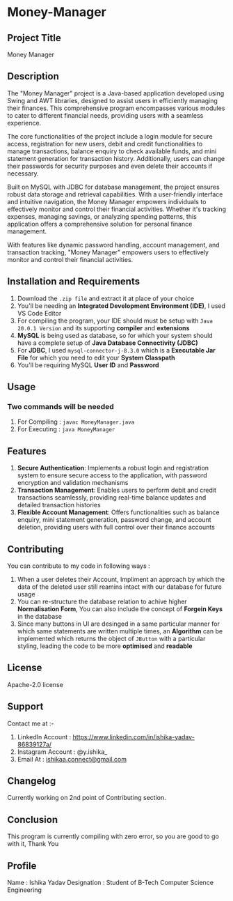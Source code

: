 # Money-Manager

## Project Title
Money Manager

## Description
The "Money Manager" project is a Java-based application developed using Swing and AWT libraries, designed to assist users in efficiently managing their finances. This comprehensive program encompasses various modules to cater to different financial needs, providing users with a seamless experience.

The core functionalities of the project include a login module for secure access, registration for new users, debit and credit functionalities to manage transactions, balance enquiry to check available funds, and mini statement generation for transaction history. Additionally, users can change their passwords for security purposes and even delete their accounts if necessary.

Built on MySQL with JDBC for database management, the project ensures robust data storage and retrieval capabilities. With a user-friendly interface and intuitive navigation, the Money Manager empowers individuals to effectively monitor and control their financial activities. Whether it's tracking expenses, managing savings, or analyzing spending patterns, this application offers a comprehensive solution for personal finance management.

With features like dynamic password handling, account management, and transaction tracking, "Money Manager" empowers users to effectively monitor and control their financial activities.

## Installation and Requirements
1. Download the `.zip file` and extract it at place of your choice
2. You'll be needing an <b>Integrated Development Environment (IDE)</b>, I used VS Code Editor
3. For compiling the program, your IDE should must be setup with `Java 20.0.1 Version` and its supporting <b>compiler</b> and <b>extensions</b>
4. <b>MySQL</b> is being used as database, so for which your system should have a complete setup of <b>Java Database Connectivity (JDBC)</b>
5. For <b>JDBC</b>, I used `mysql-connector-j-8.3.0` which is a <b>Executable Jar File</b> for which you need to edit your <b>System Classpath</b>
6. You'll be requiring MySQL <b>User ID</b> and <b>Password</b>

## Usage
### Two commands will be needed 
1. For Compiling : `javac MoneyManager.java`
2. For Executing : `java MoneyManager`

## Features
1. <b>Secure Authentication</b>: Implements a robust login and registration system to ensure secure access to the application, with password encryption and validation mechanisms
2. <b>Transaction Management</b>: Enables users to perform debit and credit transactions seamlessly, providing real-time balance updates and detailed transaction histories
3. <b>Flexible Account Management</b>: Offers functionalities such as balance enquiry, mini statement generation, password change, and account deletion, providing users with full control over their finance accounts

## Contributing
You can contribute to my code in following ways :
1. When a user deletes their Account, Impliment an approach by which the data of the deleted user still reamins intact with our database for future usage
2. You can re-structure the database relation to achive higher <b>Normalisation Form</b>, You can also include the concept of <b>Forgein Keys</b> in the database
3. Since many buttons in UI are desinged in a same particular manner for which same statements are written multiple times, an <b>Algorithm</b> can be implemented which returns the object of `JButton` with a particular styling, leading the code to be more <b>optimised</b> and <b>readable</b>  

## License
Apache-2.0 license

## Support
Contact me at :-

1. LinkedIn Account : https://www.linkedin.com/in/ishika-yadav-86839127a/
2. Instagram Account : @y.ishika_
3. Email At : ishikaa.connect@gmail.com

## Changelog
Currently working on 2nd point of Contributing section.

## Conclusion
This program is currently compiling with zero error, so you are good to go with it, Thank You

## Profile
Name : Ishika Yadav
Designation : Student of B-Tech Computer Science Engineering
